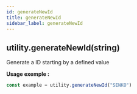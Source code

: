 ```yaml
---
id: generateNewId
title: generateNewId
sidebar_label: generateNewId
---
```

## utility.generateNewId(string)

Generate a ID starting by a defined value

**Usage exemple :**
```js
const example = utility.generateNewId("SENKO")
```